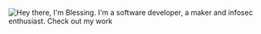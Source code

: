 ![Hey there, I'm Blessing. I'm a software developer, a maker and infosec enthusiast. Check out my work](https://miro.medium.com/max/1360/1*IRGHmiGsa16stedQvIaZfw.gif)

<!--
**mashcom/mashcom** is a ✨ _special_ ✨ repository because its `README.md` (this file) appears on your GitHub profile.

Here are some ideas to get you started:

- 🔭 I’m currently working on ...
- 🌱 I’m currently learning ...
- 👯 I’m looking to collaborate on ...
- 🤔 I’m looking for help with ...
- 💬 Ask me about ...
- 📫 How to reach me: ...
- 😄 Pronouns: ...
- ⚡ Fun fact: ...
-->
